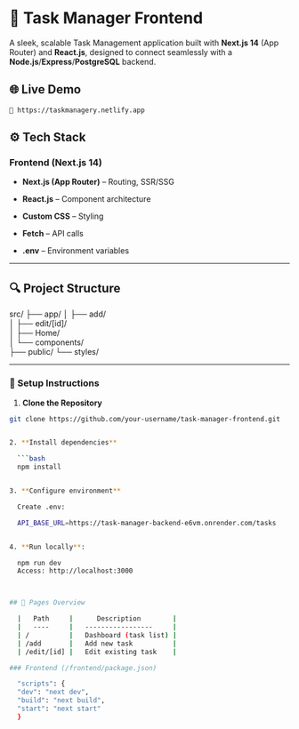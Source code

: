 # 🚀 Task Manager Frontend


A sleek, scalable Task Management application built with **Next.js 14** (App Router) and **React.js**, designed to connect seamlessly with a **Node.js**/**Express**/**PostgreSQL** backend.

## 🌐 Live Demo

    🧪 https://taskmanagery.netlify.app


## ⚙️ Tech Stack


### Frontend (Next.js 14)

- **Next.js (App Router)** – Routing, SSR/SSG

- **React.js** – Component architecture

- **Custom CSS**  – Styling

- **Fetch** – API calls

- **.env** – Environment variables

---

## 🔍 Project Structure

 src/
 ├── app/
 │   ├── add/       
 │   ├── edit/[id]/       
 │   ├── Home/       
 │   └── components/             
 ├── public/
 └── styles/

---

### 🚀 Setup Instructions

1. **Clone the Repository**

  ```bash
  git clone https://github.com/your-username/task-manager-frontend.git


2. **Install dependencies**

    ```bash
    npm install


3. **Configure environment**

    Create .env:

    API_BASE_URL=https://task-manager-backend-e6vm.onrender.com/tasks


4. **Run locally**: 

    npm run dev
    Access: http://localhost:3000


  
## 🧩 Pages Overview

    |   Path     |      Description        |
    |   ----     |   -----------------     |
    | /          |   Dashboard (task list) |
    | /add       |   Add new task          |
    | /edit/[id] |   Edit existing task    |

### Frontend (/frontend/package.json)

    "scripts": {
    "dev": "next dev",
    "build": "next build",
    "start": "next start"
    }